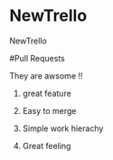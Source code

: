 NewTrello
=========

NewTrello

#Pull Requests

They are awsome !!

1. great feature

2. Easy to merge

3. Simple work hierachy

4. Great feeling